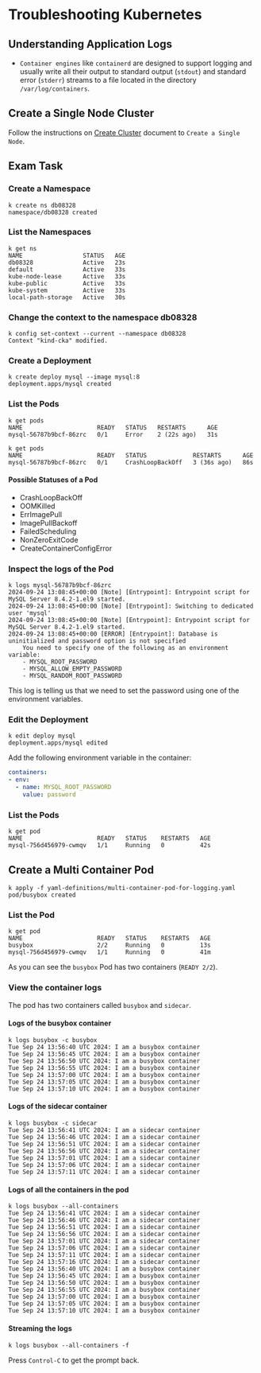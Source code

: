 # Troubleshooting Kubernetes

## Understanding Application Logs

- `Container engines` like `containerd` are designed to support logging and usually write all their output to standard output (`stdout`) and standard error (`stderr`) streams to a file located in the directory `/var/log/containers`.

## Create a Single Node Cluster

Follow the instructions on [Create Cluster](00-create-cluster.md#create-a-single-node) document to `Create a Single Node`.

## Exam Task

### Create a Namespace

```shell
k create ns db08328
namespace/db08328 created
```

### List the Namespaces

```shell
k get ns
NAME                 STATUS   AGE
db08328              Active   23s
default              Active   33s
kube-node-lease      Active   33s
kube-public          Active   33s
kube-system          Active   33s
local-path-storage   Active   30s
```

### Change the context to the namespace db08328

```shell
k config set-context --current --namespace db08328
Context "kind-cka" modified.
```

### Create a Deployment

```shell
k create deploy mysql --image mysql:8
deployment.apps/mysql created
```

### List the Pods

```shell
k get pods
NAME                     READY   STATUS   RESTARTS      AGE
mysql-56787b9bcf-86zrc   0/1     Error    2 (22s ago)   31s

k get pods
NAME                     READY   STATUS             RESTARTS      AGE
mysql-56787b9bcf-86zrc   0/1     CrashLoopBackOff   3 (36s ago)   86s
```

#### Possible Statuses of a Pod

- CrashLoopBackOff
- OOMKilled
- ErrImagePull
- ImagePullBackoff
- FailedScheduling
- NonZeroExitCode
- CreateContainerConfigError

### Inspect the logs of the Pod

```shell
k logs mysql-56787b9bcf-86zrc
2024-09-24 13:08:45+00:00 [Note] [Entrypoint]: Entrypoint script for MySQL Server 8.4.2-1.el9 started.
2024-09-24 13:08:45+00:00 [Note] [Entrypoint]: Switching to dedicated user 'mysql'
2024-09-24 13:08:45+00:00 [Note] [Entrypoint]: Entrypoint script for MySQL Server 8.4.2-1.el9 started.
2024-09-24 13:08:45+00:00 [ERROR] [Entrypoint]: Database is uninitialized and password option is not specified
    You need to specify one of the following as an environment variable:
    - MYSQL_ROOT_PASSWORD
    - MYSQL_ALLOW_EMPTY_PASSWORD
    - MYSQL_RANDOM_ROOT_PASSWORD
```

This log is telling us that we need to set the password using one of the environment variables.

### Edit the Deployment

```shell
k edit deploy mysql
deployment.apps/mysql edited
```

Add the following environment variable in the container:

```yaml
containers:
- env:
  - name: MYSQL_ROOT_PASSWORD
    value: password
```

### List the Pods

```shell
k get pod
NAME                     READY   STATUS    RESTARTS   AGE
mysql-756d456979-cwmqv   1/1     Running   0          42s
```

## Create a Multi Container Pod

```shell
k apply -f yaml-definitions/multi-container-pod-for-logging.yaml
pod/busybox created
```

### List the Pod

```shell
k get pod
NAME                     READY   STATUS    RESTARTS   AGE
busybox                  2/2     Running   0          13s
mysql-756d456979-cwmqv   1/1     Running   0          41m
```

As you can see the `busybox` Pod has two containers (`READY 2/2`).

### View the container logs

The pod has two containers called `busybox` and `sidecar`.

#### Logs of the busybox container

```shell
k logs busybox -c busybox
Tue Sep 24 13:56:40 UTC 2024: I am a busybox container
Tue Sep 24 13:56:45 UTC 2024: I am a busybox container
Tue Sep 24 13:56:50 UTC 2024: I am a busybox container
Tue Sep 24 13:56:55 UTC 2024: I am a busybox container
Tue Sep 24 13:57:00 UTC 2024: I am a busybox container
Tue Sep 24 13:57:05 UTC 2024: I am a busybox container
Tue Sep 24 13:57:10 UTC 2024: I am a busybox container
```

#### Logs of the sidecar container

```shell
k logs busybox -c sidecar
Tue Sep 24 13:56:41 UTC 2024: I am a sidecar container
Tue Sep 24 13:56:46 UTC 2024: I am a sidecar container
Tue Sep 24 13:56:51 UTC 2024: I am a sidecar container
Tue Sep 24 13:56:56 UTC 2024: I am a sidecar container
Tue Sep 24 13:57:01 UTC 2024: I am a sidecar container
Tue Sep 24 13:57:06 UTC 2024: I am a sidecar container
Tue Sep 24 13:57:11 UTC 2024: I am a sidecar container
```

#### Logs of all the containers in the pod

```shell
k logs busybox --all-containers
Tue Sep 24 13:56:41 UTC 2024: I am a sidecar container
Tue Sep 24 13:56:46 UTC 2024: I am a sidecar container
Tue Sep 24 13:56:51 UTC 2024: I am a sidecar container
Tue Sep 24 13:56:56 UTC 2024: I am a sidecar container
Tue Sep 24 13:57:01 UTC 2024: I am a sidecar container
Tue Sep 24 13:57:06 UTC 2024: I am a sidecar container
Tue Sep 24 13:57:11 UTC 2024: I am a sidecar container
Tue Sep 24 13:57:16 UTC 2024: I am a sidecar container
Tue Sep 24 13:56:40 UTC 2024: I am a busybox container
Tue Sep 24 13:56:45 UTC 2024: I am a busybox container
Tue Sep 24 13:56:50 UTC 2024: I am a busybox container
Tue Sep 24 13:56:55 UTC 2024: I am a busybox container
Tue Sep 24 13:57:00 UTC 2024: I am a busybox container
Tue Sep 24 13:57:05 UTC 2024: I am a busybox container
Tue Sep 24 13:57:10 UTC 2024: I am a busybox container
```

#### Streaming the logs

```shell
k logs busybox --all-containers -f
```

Press `Control-C` to get the prompt back.

